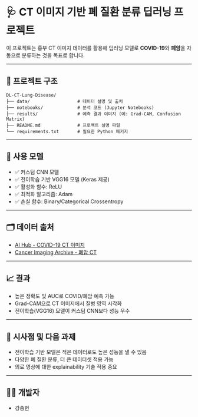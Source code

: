 # 🩺 CT 이미지 기반 폐 질환 분류 딥러닝 프로젝트

이 프로젝트는 흉부 CT 이미지 데이터를 활용해 딥러닝 모델로 **COVID-19**와 **폐암**을 자동으로 분류하는 것을 목표로 합니다.  

---

## 📁 프로젝트 구조

```
DL-CT-Lung-Disease/
├── data/                  # 데이터 설명 및 출처
├── notebooks/             # 분석 코드 (Jupyter Notebooks)
├── results/               # 예측 결과 이미지 (예: Grad-CAM, Confusion Matrix)
├── README.md              # 프로젝트 설명 파일
└── requirements.txt       # 필요한 Python 패키지
```

---

## 🧠 사용 모델

- ✅ 커스텀 CNN 모델
- ✅ 전이학습 기반 VGG16 모델 (Keras 제공)
- ✅ 활성화 함수: ReLU
- ✅ 최적화 알고리즘: Adam
- ✅ 손실 함수: Binary/Categorical Crossentropy

---

## 🗂️ 데이터 출처

- [AI Hub - COVID-19 CT 이미지](https://aihub.or.kr/)
- [Cancer Imaging Archive - 폐암 CT](https://www.cancerimagingarchive.net/)

---

## 📈 결과

- 높은 정확도 및 AUC로 COVID/폐암 예측 가능
- Grad-CAM으로 CT 이미지에서 질병 영역 시각화
- 전이학습(VGG16) 모델이 커스텀 CNN보다 성능 우수

---

## 📌 시사점 및 다음 과제

- 전이학습 기반 모델은 적은 데이터로도 높은 성능을 낼 수 있음
- 다양한 폐 질환 분류, 더 큰 데이터셋 적용 가능
- 의료 영상에 대한 explainability 기술 적용 중요

---

## 🙋‍♂️ 개발자

- 강종현  

